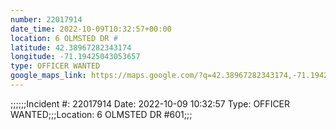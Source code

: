 ```yaml
---
number: 22017914
date_time: 2022-10-09T10:32:57+00:00
location: 6 OLMSTED DR #
latitude: 42.38967282343174
longitude: -71.19425043053657
type: OFFICER WANTED
google_maps_link: https://maps.google.com/?q=42.38967282343174,-71.19425043053657
---
```


;;;;;;Incident #: 22017914  Date: 2022-10-09 10:32:57   Type: OFFICER WANTED;;;Location: 6 OLMSTED DR #601;;;
